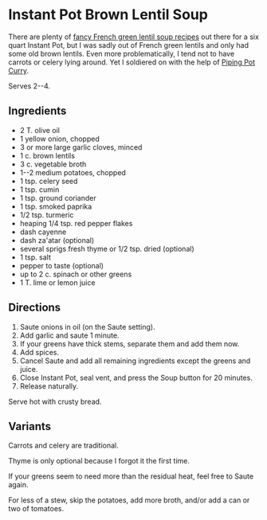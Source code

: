 [Instant Pot]: ../indices/instantPot.html

# Instant Pot Brown Lentil Soup

There are plenty of [fancy French green lentil soup recipes](https://www.thespruceeats.com/instant-pot-lentil-soup-4782599) out there for a six quart Instant Pot, but I was sadly out of French green lentils and only had some old brown lentils.  Even more problematically, I tend not to have carrots or celery lying around.  Yet I soldiered on with the help of [Piping Pot Curry](https://pipingpotcurry.com/brown-lentil-soup-pressure-cooker/).

Serves 2--4.

## Ingredients

* 2 T. olive oil
* 1 yellow onion, chopped
* 3 or more large garlic cloves, minced
* 1 c. brown lentils
* 3 c. vegetable broth
* 1--2 medium potatoes, chopped
* 1 tsp. celery seed
* 1 tsp. cumin
* 1 tsp. ground coriander
* 1 tsp. smoked paprika
* 1/2 tsp. turmeric
* heaping 1/4 tsp. red pepper flakes
* dash cayenne
* dash za'atar (optional)
* several sprigs fresh thyme or 1/2 tsp. dried (optional)
* 1 tsp. salt
* pepper to taste (optional)
* up to 2 c. spinach or other greens
* 1 T. lime or lemon juice

## Directions

1. Saute onions in oil (on the Saute setting).
2. Add garlic and saute 1 minute.
3. If your greens have thick stems, separate them and add them now.
4. Add spices.
5. Cancel Saute and add all remaining ingredients except the greens and juice.
5. Close Instant Pot, seal vent, and press the Soup button for 20 minutes.
6. Release naturally. 

Serve hot with crusty bread.

## Variants

Carrots and celery are traditional.

Thyme is only optional because I forgot it the first time.

If your greens seem to need more than the residual heat, feel free to Saute again.

For less of a stew, skip the potatoes, add more broth, and/or add a can or two of tomatoes.
